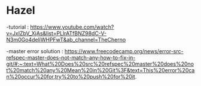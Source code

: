 # Hazel

-tutorial : https://www.youtube.com/watch?v=JxIZbV_XjAs&list=PLlrATfBNZ98dC-V-N3m0Go4deliWHPFwT&ab_channel=TheCherno


-master error solution : https://www.freecodecamp.org/news/error-src-refspec-master-does-not-match-any-how-to-fix-in-git/#:~:text=What%20Does%20src%20refspec%20master%20does%20not%20match%20any%20Mean%20in%20Git%3F&text=This%20error%20can%20occur%20for,try%20to%20push%20for%20it.


